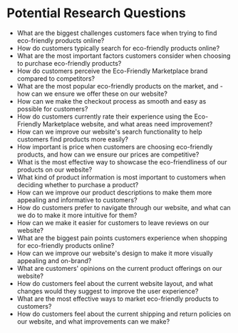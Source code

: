 # Potential Research Questions
- What are the biggest challenges customers face when trying to find eco-friendly products online?
- How do customers typically search for eco-friendly products online?
- What are the most important factors customers consider when choosing to purchase eco-friendly products?
- How do customers perceive the Eco-Friendly Marketplace brand compared to competitors?
- What are the most popular eco-friendly products on the market, and - how can we ensure we offer these on our website?
- How can we make the checkout process as smooth and easy as possible for customers?
- How do customers currently rate their experience using the Eco-Friendly Marketplace website, and what areas need improvement?
- How can we improve our website's search functionality to help customers find products more easily?
- How important is price when customers are choosing eco-friendly products, and how can we ensure our prices are competitive?
- What is the most effective way to showcase the eco-friendliness of our products on our website?
- What kind of product information is most important to customers when deciding whether to purchase a product?
- How can we improve our product descriptions to make them more appealing and informative to customers?
- How do customers prefer to navigate through our website, and what can we do to make it more intuitive for them?
- How can we make it easier for customers to leave reviews on our website?
- What are the biggest pain points customers experience when shopping for eco-friendly products online?
- How can we improve our website's design to make it more visually appealing and on-brand?
- What are customers' opinions on the current product offerings on our website?
- How do customers feel about the current website layout, and what changes would they suggest to improve the user experience?
- What are the most effective ways to market eco-friendly products to customers?
- How do customers feel about the current shipping and return policies on our website, and what improvements can we make?